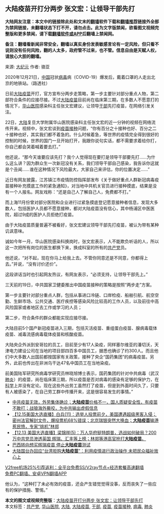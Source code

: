  <h2>大陆疫苗开打分两步 张文宏：让领导干部先打</h2> <p class="notice"><b>大陆网友注意：本文中的链接除此处和文末的<a href="https://github.com/bannedbook/fanqiang" >翻墙</a>软件下载和<a href="https://github.com/killgcd/justmysocks/blob/master/README.md">翻墙推荐</a>链接外全部为禁网链接，未翻墙状态下打不开，请勿点击。此为文字版禁闻，欲看图文视频完整版和更多禁闻，请下载<a href="https://github.com/bannedbook/fanqiang">翻墙软件或APP</a>后翻墙上禁闻网。</p><p>备注：翻墙看新闻非常安全，翻墙以真实身份发表敏感言论有一定风险，但只看不说则没有任何风险，翻的人太多，政府管不过来，也不管。信息自由是天赋人权，请放心大胆的翻墙。</b></p>  <div class="entry"> <p>来源:&nbsp;<span class='wp_keywordlink_affiliate'><a href="http://www.epochtimes.com/" title="大纪元" target="_blank">大纪元</a></span>                            作者:&nbsp;骆亚                                                 </p> <p>2020年12月21日，<span class='wp_keywordlink_affiliate'><a href="https://www.bannedbook.org/" title="中国" target="_blank">中国</a></span>冠状<a href="https://www.bannedbook.org/bnews/tag/%e7%97%85%e6%af%92/" class="st_tag internal_tag" rel="tag" title="标签 病毒 下的日志">病毒</a>病（COVID-19）爆发后，戴着口罩的人走出北京的地铁站。（路透社）</p> <p>日前<span class='wp_keywordlink_affiliate'><a href="https://www.bannedbook.org/" title="大陆" target="_blank">大陆</a></span><a href="https://www.bannedbook.org/bnews/tag/%e7%96%ab%e8%8b%97/" class="st_tag internal_tag" rel="tag" title="标签 疫苗 下的日志">疫苗</a>开打，官方宣布分两步走策略，第一步主要针对部分重点人物，第二部符合条件的应接尽接。不过<a href="https://www.bannedbook.org/bnews/tag/%E5%A4%A7%E9%99%86%E7%96%AB%E8%8B%97/" class="st_tag internal_tag" rel="tag" title="标签 大陆疫苗 下的日志">大陆疫苗</a>目前尚在临床第三期，在多数人不愿意打的情况下，<a href="https://www.bannedbook.org/bnews/tag/%e5%8d%8e%e5%b1%b1%e5%8c%bb%e9%99%a2/" class="st_tag internal_tag" rel="tag" title="标签 华山医院 下的日志">华山医院</a>感染科主任张文宏建议，让领导<a href="https://www.bannedbook.org/bnews/tag/%E5%B9%B2%E9%83%A8/" class="st_tag internal_tag" rel="tag" title="标签 干部 下的日志">干部</a>先打疫苗，在网络引发关注。</p> <p>22日，<a href="https://www.bannedbook.org/bnews/tag/%e5%a4%a7%e9%99%86/" class="st_tag internal_tag" rel="tag" title="标签 大陆 下的日志">大陆</a>复旦大学附属华山医院感染科主任张文宏的近一分钟的视频在网络流传开来。视频中，张文宏谈到<a href="https://www.bannedbook.org/bnews/tag/%E7%96%AB%E8%8B%97%E6%8E%A5%E7%A7%8D/" class="st_tag internal_tag" rel="tag" title="标签 疫苗接种 下的日志">疫苗接种</a>问题，“你有百分之十接种也好、百分之二十接种也好，其实我们都不着急的。什么时候着急，等世界的疫情完全得到很好的控制的时候，世界的国门一旦开始打开，我跟你说句实话，都不需要求着给你打，你自己都会哭着喊着要去打。”</p>  <p>他还说，“那今天谁要应该先打？我个人觉得现在要打是领导干部要先打……为什么这么讲？因为群众生一次新冠没有关系，我们领导干部自己感染，我告诉你这就是个丑闻……谁在这种情况下风险最大，大家自己来评估，你的位置决定……”</p> <p>近日有网友披露，江苏镇江市疫情防控指挥部发布《关于做好重点人群新冠病毒疫苗接种补充摸底工作的紧急通知》，对当地中共机关官员进行接种摸底，结果是没有一个人报名。网友戏称：“还是自己人了解自己人，免费都不打。”</p> <p>而上海11月份曾对部分医院和企业进行过紧急摸底登记愿意接种者信息，发现大多数人，包括医护人员都不愿意接种，都对大陆疫苗没有信心，其中杨浦区中医医院，超过9成的医护人员拒绝打疫苗。</p> <p>由于大陆疫苗质量普遍不被看好，张文宏建议领导干部先打疫苗，被认为带有某种讥讽意味。</p>  <p>诚如今年一月，华山医院感染科换岗时，张文宏表示，人不能欺负听话的人，所以这一次把所有岗位的医生都换下来，换成科室的所有的<a href="https://www.bannedbook.org/bnews/tag/%e5%85%b1%e4%ba%a7%e5%85%9a/" class="st_tag internal_tag" rel="tag" title="标签 共产党 下的日志">共产党</a>员。</p> <p>他还说，“对不起，现在你马上给我上去。不管你同意还是不同意，你都得上去。”并说，“没有讨价还价”。</p> <p>这段讲话当时也引起网友热议，有网友表示，“必须支持，让领导干部先上。”</p> <p>三天前的19日，中共国家卫健委推出中国疫苗接种的策略是按照“两步走”方案。</p>  <p>第一步主要针对部分重点人群，包括从事进口冷链、口岸检疫、船舶引航、航空空勤、生鲜市场、公共交通、医疗疾控等感染风险比较高的工作人员，以及前往中高风险国家或者地区去工作或学习的人员；</p> <p>第二步，符合条件的群众都能实现应接尽接。</p> <p>大陆目前5个国产新冠疫苗进入三期，包括灭活疫苗、重组蛋白疫苗、腺病毒载体疫苗、减毒流感病毒载体疫苗和核酸疫苗。</p> <p>大陆央企外派到安哥拉的员工，目前至少有17人染疫，同样塞尔维亚的潘切沃，天津电力建设公司在当地的项目部四百多中国员工，据悉也确诊了约300人。而且他们中大多数人出国前都按国家有关政策，接种了央企“国药集团”的病毒疫苗。另外，此前也传出在非洲乌干达47名中国员工在当地染疫。</p>  <p>前美国陆军研究所病毒学研究员林晓旭博士表示，国药集团的针对中共病毒（武汉<a href="https://www.bannedbook.org/bnews/tag/%e8%82%ba%e7%82%8e/" class="st_tag internal_tag" rel="tag" title="标签 肺炎 下的日志">肺炎</a>）的疫苗，尚在临床第三期，所以疫苗是否对病毒的感染有足够的保护力，在<span class='wp_keywordlink'><a href="https://www.bannedbook.org/forum11/topic309.html" title="禁片：“科学”的棍子" target="_blank">科学</a></span>上并没有定论。现在这些外出劳工虽然打了疫苗，但是到外面时间久了，只要有人被感染了，在自己劳工群中传播开来，这是很容易发生的事情。”</p> <ul class='op-related-articles' title='相关阅读'> <li><a href='https://www.bannedbook.org/bnews/bannedvideo/20201216/1448623.html' target='_blank'>中共疫苗无效，外劳集体确诊；<b>大陆疫苗</b>价格不一，国人质疑安全性，有疫苗不敢打；战狼海外撕咬，为中共输出虚假信息</a></li> <li><a href='https://www.bannedbook.org/bnews/bannedvideo/20201215/1448170.html' target='_blank'>【12.15美国大选直播】白兵(11)：选举人投票前夕，美国遭遇超级黑客入侵；密州法官解封文件，爆投票机68%错误；北京瑞银突然大换血；<b>大陆疫苗</b>输港惹民愤，专家“挑机”林郑</a></li> <li><a href='https://www.bannedbook.org/bnews/bannedvideo/20201213/1447113.html' target='_blank'>【12.13 美国大选直播】梁锦祥(5)：万人华府挺特朗普，选战如何破局？200万中共党员渗透英国 辉瑞、汇丰等上榜；林郑等港高官抢打<b>大陆疫苗</b>。</a></li> <li><a href='https://www.bannedbook.org/bnews/comments/20201112/1429595.html' target='_blank'>巴西转向想买辉瑞疫苗 停止<b>大陆疫苗</b>测试</a></li> <li><a href='https://www.bannedbook.org/bnews/baitai/20200930/1405791.html' target='_blank'>大陆国台办回应“台湾拒购<b>大陆疫苗</b>”：利用疫情进行政治操作 未把民众福祉放心上</a></li> </ul> <p class="texttj"> <a href="https://github.com/bannedbook/fanqiang/wiki/V2ray%E6%9C%BA%E5%9C%BA" target="_blank">V2free机场25%引荐返利：全平台免费SS/V2ray节点+经济套餐高速翻墙</a><br/> <a href="https://github.com/bannedbook/fanqiang/wiki/%E7%A6%81%E9%97%BB%E7%BD%91%E5%AE%89%E5%8D%93%E7%BF%BB%E5%A2%99%E6%96%B0%E9%97%BBAPP" target="_blank">免费PC翻墙、安卓VPN翻墙APP</a></p><p>他认为，“这种打了未必有效的疫苗，还会产生错觉觉得没事，反而丧失了一些应有的保护措施、警惕。”</p><a name='sharetosocial'></a>       <div><b>本文的图文或视频完整版</b>：<a href='https://www.bannedbook.org/bnews/cbnews/20201224/1453724.html'>大陆疫苗开打分两步 张文宏：让领导干部先打</a></div>  </div><!--END ENTRY--> <div class="postfooter"> <div>本文标签：<a href="https://www.bannedbook.org/bnews/tag/%e5%85%b1%e4%ba%a7%e5%85%9a/" rel="tag">共产党</a>, <a href="https://www.bannedbook.org/bnews/tag/%e5%8d%8e%e5%b1%b1%e5%8c%bb%e9%99%a2/" rel="tag">华山医院</a>, <a href="https://www.bannedbook.org/bnews/tag/%e5%a4%a7%e9%99%86/" rel="tag">大陆</a>, <a href="https://www.bannedbook.org/bnews/tag/%E5%A4%A7%E9%99%86%E7%96%AB%E8%8B%97/" rel="tag">大陆疫苗</a>, <a href="https://www.bannedbook.org/bnews/tag/%E5%B9%B2%E9%83%A8/" rel="tag">干部</a>, <a href="https://www.bannedbook.org/bnews/tag/%e7%96%ab%e8%8b%97/" rel="tag">疫苗</a>, <a href="https://www.bannedbook.org/bnews/tag/%E7%96%AB%E8%8B%97%E6%8E%A5%E7%A7%8D/" rel="tag">疫苗接种</a>, <a href="https://www.bannedbook.org/bnews/tag/%e7%97%85%e6%af%92/" rel="tag">病毒</a>, <a href="https://www.bannedbook.org/bnews/tag/%e8%82%ba%e7%82%8e/" rel="tag">肺炎</a></div>  </div><!--END POSTFOOTER--> 